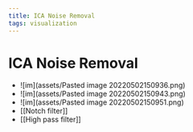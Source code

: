 ```yaml
---
title: ICA Noise Removal
tags: visualization
---
```


# ICA Noise Removal
- ![im](assets/Pasted image 20220502150936.png)
- ![im](assets/Pasted image 20220502150943.png)
- ![im](assets/Pasted image 20220502150951.png)
- [[Notch filter]]
- [[High pass filter]]












